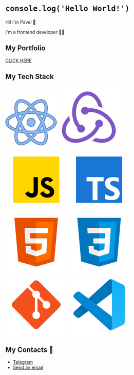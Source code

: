 # `console.log('Hello World!')`

Hi! I'm Pavel 👋

I'm a frontend developer 👨‍💻

## My Portfolio

[CLICK HERE](https://paveltomilin.vercel.app/)

## My Tech Stack

![React](/svg/react.svg)
![Redux](/svg/redux.svg)
![JS](/svg/JS.svg)
![TS](/svg/TS.svg)
![HTML](/svg/html-5.svg)
![CSS](/svg/css3.svg)
![Git](/svg/git.svg)
![VSCode](/svg/vscode.svg)

## My Contacts 💬

- [Telegram](https://t.me/paul_tm)
- [Send an email](mailto:pa.tomilin@gmail.com)
  <!-- [<img src="./svg/Linkedin.svg">](https://linkedin.com/in/pavel-tomilin) -->
  <!-- [<img src="./svg/telegram.svg">](https://t.me/paul_tm) -->

<!--
**Paavveel/paavveel** is a ✨ _special_ ✨ repository because its `README.md` (this file) appears on your GitHub profile.

Here are some ideas to get you started:

- 🔭 I’m currently working on ...
- 🌱 I’m currently learning ...
- 👯 I’m looking to collaborate on ...
- 🤔 I’m looking for help with ...
- 💬 Ask me about ...
- 📫 How to reach me: ...
- 😄 Pronouns: ...
- ⚡ Fun fact: ...
-->
